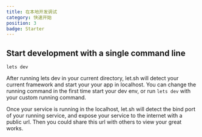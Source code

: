 ```yaml
---
title: 在本地开发调试
category: 快速开始
position: 3
badge: Starter
---
```


## Start development with a single command line

```shell
lets dev
```

After running lets dev in your current directory, let.sh will detect your current framework and start your your app in localhost. You can change the running command in the first time start your dev env, or run `lets dev` with your custom running command.

Once your service is running in the localhost, let.sh will detect the bind port of your running service, and expose your service to the internet with a public url. Then you could share this url with others to view your great works.
